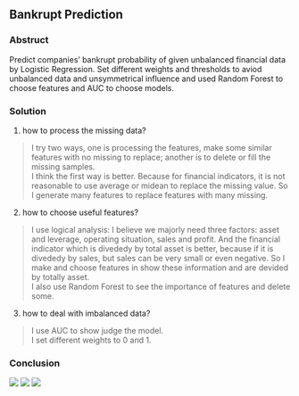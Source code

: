 ## Bankrupt Prediction

### Abstruct
Predict companies’ bankrupt probability of given unbalanced financial data by Logistic Regression. Set different weights and thresholds to aviod unbalanced data and unsymmetrical influence and used Random Forest to choose features and AUC to choose models.

### Solution
1. how to process the missing data?  
> I try two ways, one is processing the features, make some similar features with no missing to replace; another is to delete or fill the missing samples.    
> I think the first way is better. Because for financial indicators, it is not reasonable to use average or midean to replace the missing value. So I generate many features to replace features with many missing.

2. how to choose useful features?
> I use logical analysis: I believe we majorly need three factors: asset and leverage, operating situation, sales and profit. And the financial indicator which is divededy by total asset is better, because if it is divededy by sales, but sales can be very small or even negative. So I make and choose features in show these information and are devided by totally asset.   
> I also use Random Forest to see the importance of features and delete some.   

3. how to deal with imbalanced data?
> I use AUC to show judge the model.  
> I set different weights to 0 and 1.

### Conclusion
![](https://tva1.sinaimg.cn/large/0082zybpgy1gbrrdefd1xj318o0nmgmr.jpg)
![](https://tva1.sinaimg.cn/large/0082zybpgy1gbrrdkrx9kj317y0jmt9z.jpg)
![](https://tva1.sinaimg.cn/large/0082zybpgy1gbrrdvs5lmj319k0bggmn.jpg)

